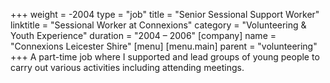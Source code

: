 +++
weight = -2004
type = "job"
title = "Senior Sessional Support Worker"
linktitle = "Sessional Worker at Connexions"
category = "Volunteering & Youth Experience"
duration = "2004 &ndash; 2006"
[company]
  name = "Connexions Leicester Shire"
[menu]
  [menu.main]
    parent = "volunteering"
+++
A part-time job where I supported and lead groups of young people to carry out various activities including attending meetings.
